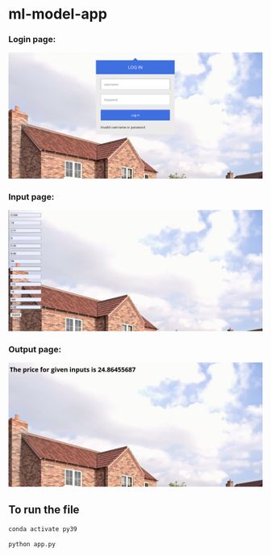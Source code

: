 # ml-model-app

### Login page:

![image](images/output-ml.png)

### Input page:

![image](images/input.png)

### Output page:

![image](images/output.png)

## To run the file 

```
conda activate py39 
```

```
python app.py
```